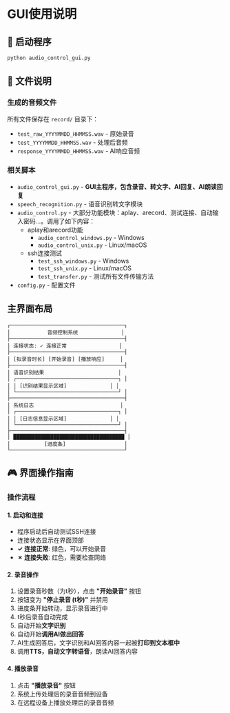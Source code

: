 # GUI使用说明


## 🚀 启动程序

```bash
python audio_control_gui.py
```


## 📁 文件说明

### 生成的音频文件
所有文件保存在 `record/` 目录下：
- `test_raw_YYYYMMDD_HHMMSS.wav` - 原始录音
- `test_YYYYMMDD_HHMMSS.wav` - 处理后音频
- `response_YYYYMMDD_HHMMSS.wav` - AI响应音频

### 相关脚本
- `audio_control_gui.py` - **GUI主程序，包含录音、转文字、AI回复、AI朗读回复**
- `speech_recognition.py` - 语音识别转文字模块
- `audio_control.py` - 大部分功能模块：aplay、arecord、测试连接、自动输入密码...。调用了如下内容：
  - aplay和arecord功能
    - `audio_control_windows.py` - Windows
    - `audio_control_unix.py` - Linux/macOS
  - ssh连接测试
    - `test_ssh_windows.py` - Windows
    - `test_ssh_unix.py` - Linux/macOS
    - `test_transfer.py` - 测试所有文件传输方法
- `config.py` - 配置文件

## 主界面布局
```
┌─────────────────────────────────────┐
│            音频控制系统              │
├─────────────────────────────────────┤
│ 连接状态: ✓ 连接正常                 │
├─────────────────────────────────────┤
│ [拟录音时长] [开始录音] [播放响应]     │
├─────────────────────────────────────┤
│ 语音识别结果                        │
│ ┌─────────────────────────────────┐ │
│ │ [识别结果显示区域]              │ │
│ └─────────────────────────────────┘ │
├─────────────────────────────────────┤
│ 系统日志                            │
│ ┌─────────────────────────────────┐ │
│ │ [日志信息显示区域]              │ │
│ └─────────────────────────────────┘ │
├─────────────────────────────────────┤
│ ████████████████████████████████████ │
│           [进度条]                   │
└─────────────────────────────────────┘
```

## 🎮 界面操作指南


### 操作流程

#### 1. 启动和连接
- 程序启动后自动测试SSH连接
- 连接状态显示在界面顶部
- **✓ 连接正常**: 绿色，可以开始录音
- **✗ 连接失败**: 红色，需要检查网络

#### 2. 录音操作
1. 设置录音秒数（为t秒），点击 **"开始录音"** 按钮
2. 按钮变为 **"停止录音 (t秒)"** 并禁用
3. 进度条开始转动，显示录音进行中
4. t秒后录音自动完成
5. 自动开始**文字识别**
6. 自动开始**调用AI做出回答**
7. AI生成回答后，文字识别和AI回答内容一起被**打印到文本框中**
8. 调用**TTS，自动文字转语音**，朗读AI回答内容


#### 4. 播放录音
1. 点击 **"播放录音"** 按钮
2. 系统上传处理后的录音音频到设备
3. 在远程设备上播放处理后的录音音频
